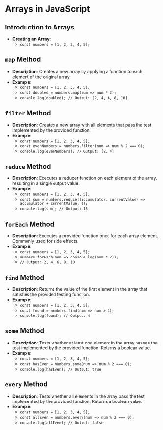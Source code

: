 # Arrays in JavaScript

## Introduction to Arrays

- **Creating an Array**:
  - `const numbers = [1, 2, 3, 4, 5];`

## `map` Method

- **Description**: Creates a new array by applying a function to each element of the original array.
- **Example**:
  - `const numbers = [1, 2, 3, 4, 5];`
  - `const doubled = numbers.map(num => num * 2);`
  - `console.log(doubled); // Output: [2, 4, 6, 8, 10]`

## `filter` Method

- **Description**: Creates a new array with all elements that pass the test implemented by the provided function.
- **Example**:
  - `const numbers = [1, 2, 3, 4, 5];`
  - `const evenNumbers = numbers.filter(num => num % 2 === 0);`
  - `console.log(evenNumbers); // Output: [2, 4]`

## `reduce` Method

- **Description**: Executes a reducer function on each element of the array, resulting in a single output value.
- **Example**:
  - `const numbers = [1, 2, 3, 4, 5];`
  - `const sum = numbers.reduce((accumulator, currentValue) => accumulator + currentValue, 0);`
  - `console.log(sum); // Output: 15`

## `forEach` Method

- **Description**: Executes a provided function once for each array element. Commonly used for side effects.
- **Example**:
  - `const numbers = [1, 2, 3, 4, 5];`
  - `numbers.forEach(num => console.log(num * 2));`
  - `// Output: 2, 4, 6, 8, 10`

## `find` Method

- **Description**: Returns the value of the first element in the array that satisfies the provided testing function.
- **Example**:
  - `const numbers = [1, 2, 3, 4, 5];`
  - `const found = numbers.find(num => num > 3);`
  - `console.log(found); // Output: 4`

## `some` Method

- **Description**: Tests whether at least one element in the array passes the test implemented by the provided function. Returns a boolean value.
- **Example**:
  - `const numbers = [1, 2, 3, 4, 5];`
  - `const hasEven = numbers.some(num => num % 2 === 0);`
  - `console.log(hasEven); // Output: true`

## `every` Method

- **Description**: Tests whether all elements in the array pass the test implemented by the provided function. Returns a boolean value.
- **Example**:
  - `const numbers = [1, 2, 3, 4, 5];`
  - `const allEven = numbers.every(num => num % 2 === 0);`
  - `console.log(allEven); // Output: false`
